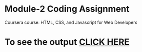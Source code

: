 # Module-2 Coding Assignment

Coursera course: HTML, CSS, and Javascript for Web Developers

# To see the output [CLICK HERE](https://harshudaybhaijoshi.github.io/Coursera-Test/site/module_2_solution/index.html)
